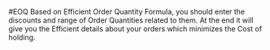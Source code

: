 #EOQ
Based on Efficient Order Quantity Formula, you should enter the discounts and range of Order Quantities related to them. At the end it will give you the Efficient details about your orders which minimizes the Cost of holding.
